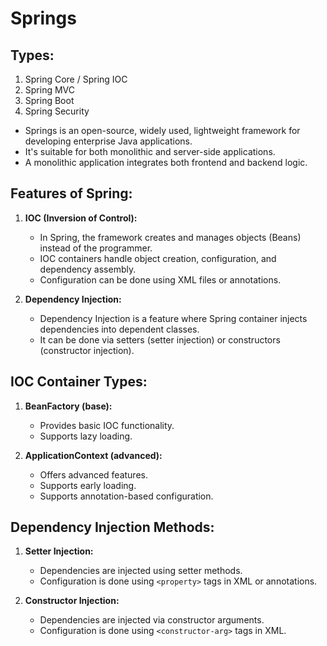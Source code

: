 # Springs

## Types:
1. Spring Core / Spring IOC
2. Spring MVC
3. Spring Boot
4. Spring Security

- Springs is an open-source, widely used, lightweight framework for developing enterprise Java applications.
- It's suitable for both monolithic and server-side applications.
- A monolithic application integrates both frontend and backend logic.

## Features of Spring:

1. **IOC (Inversion of Control):**
   - In Spring, the framework creates and manages objects (Beans) instead of the programmer.
   - IOC containers handle object creation, configuration, and dependency assembly.
   - Configuration can be done using XML files or annotations.

2. **Dependency Injection:**
   - Dependency Injection is a feature where Spring container injects dependencies into dependent classes.
   - It can be done via setters (setter injection) or constructors (constructor injection).

## IOC Container Types:

1. **BeanFactory (base):**
   - Provides basic IOC functionality.
   - Supports lazy loading.

2. **ApplicationContext (advanced):**
   - Offers advanced features.
   - Supports early loading.
   - Supports annotation-based configuration.

## Dependency Injection Methods:

1. **Setter Injection:**
   - Dependencies are injected using setter methods.
   - Configuration is done using `<property>` tags in XML or annotations.

2. **Constructor Injection:**
   - Dependencies are injected via constructor arguments.
   - Configuration is done using `<constructor-arg>` tags in XML.

